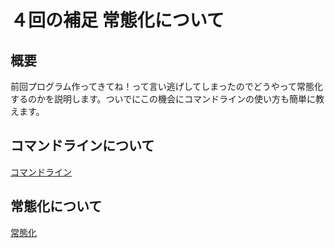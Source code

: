 # ４回の補足 常態化について

## 概要
前回プログラム作ってきてね！って言い逃げしてしまったのでどうやって常態化するのかを説明します。ついでにこの機会にコマンドラインの使い方も簡単に教えます。

## コマンドラインについて
[コマンドライン](shell.md)

## 常態化について
[常態化](ssh.md)


